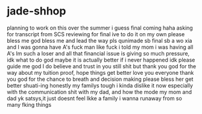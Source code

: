 # jade-shhop
planning to work on this over the summer i guess
final coming haha
asking for transcript from SCS
reviewing for final ive to do it on my own please bless me
god bless me and lead the way pls
qunimade sb final 
sb a wo xia and I was gonna have A's fuck man
like fuck i told my mom i was having all A's Im such a loser
and all that financial issue is giving so much pressure, idk what to do god maybe it is actually better if i never happened idk
please guide me god I do believe and trust in you
still shit but thank you god for the way about my tuition proof, hope things get better love you everyone
thank you god for the chance to breath and decision making
please bless her get better
shuati-ing
honestly my familys tough i kinda dislike it now especially with the communication shit with my dad, and how the mode my mom and dad yk satsys,it just doesnt feel lkke a family i wanna runaway from so many fking things